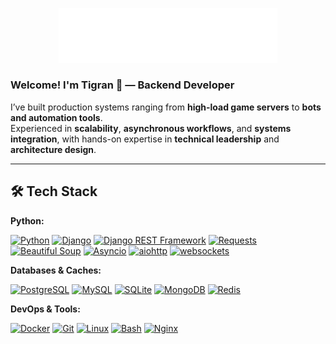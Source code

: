 <p align="center">
  <img src="assets/logo.svg" alt="tigdav Logo" width="350"/>
</p>

### Welcome! I'm Tigran 👋 — Backend Developer

I’ve built production systems ranging from **high-load game servers** to **bots and automation tools**.  
Experienced in **scalability**, **asynchronous workflows**, and **systems integration**,
with hands-on expertise in **technical leadership** and **architecture design**.

---

## 🛠️ Tech Stack

**Python:**

[![Python](https://img.shields.io/badge/Python-3776AB?logo=python&logoColor=white)](https://www.python.org/)
[![Django](https://img.shields.io/badge/Django-092E20?logo=django&logoColor=white)](https://www.djangoproject.com/)
[![Django REST Framework](https://img.shields.io/badge/Django%20REST%20Framework-092E20?logo=django&logoColor=white)](https://www.django-rest-framework.org/)
[![Requests](https://img.shields.io/badge/Requests-3776AB?logo=python&logoColor=white)](https://requests.readthedocs.io/)
[![Beautiful Soup](https://img.shields.io/badge/Beautiful%20Soup-4B8BBE?logo=python&logoColor=white)](https://www.crummy.com/software/BeautifulSoup/bs4/doc/)
[![Asyncio](https://img.shields.io/badge/Asyncio-3776AB?logo=python&logoColor=white)](https://docs.python.org/3/library/asyncio.html)
[![aiohttp](https://img.shields.io/badge/aiohttp-2C5BB4?logo=python&logoColor=white)](https://docs.aiohttp.org)
[![websockets](https://img.shields.io/badge/websockets-333333?logo=python&logoColor=white)](https://websockets.readthedocs.io/)

**Databases & Caches:**

[![PostgreSQL](https://img.shields.io/badge/PostgreSQL-4169E1?logo=postgresql&logoColor=white)](https://www.postgresql.org/)
[![MySQL](https://img.shields.io/badge/MySQL-4479A1?logo=mysql&logoColor=white)](https://www.mysql.com/)
[![SQLite](https://img.shields.io/badge/SQLite-003B57?logo=sqlite&logoColor=white)](https://www.sqlite.org/)
[![MongoDB](https://img.shields.io/badge/MongoDB-47A248?logo=mongodb&logoColor=white)](https://www.mongodb.com/)
[![Redis](https://img.shields.io/badge/Redis-DC382D?logo=redis&logoColor=white)](https://redis.io/)

**DevOps & Tools:**

[![Docker](https://img.shields.io/badge/Docker-2496ED?logo=docker&logoColor=white)](https://www.docker.com/)
[![Git](https://img.shields.io/badge/Git-F05032?logo=git&logoColor=white)](https://git-scm.com/)
[![Linux](https://img.shields.io/badge/Linux-FCC624?logo=linux&logoColor=black)](https://www.kernel.org/)
[![Bash](https://img.shields.io/badge/Bash-4EAA25?logo=gnu-bash&logoColor=white)](https://www.gnu.org/software/bash/)
[![Nginx](https://img.shields.io/badge/Nginx-009639?logo=nginx&logoColor=white)](https://nginx.org/)